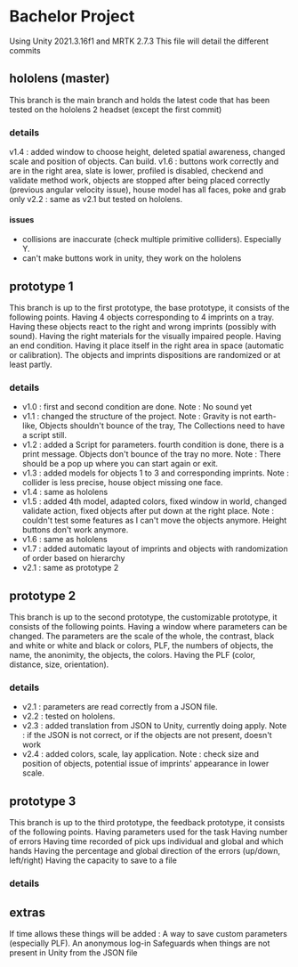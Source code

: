 # Bachelor Project

Using Unity 2021.3.16f1 and MRTK 2.7.3
This file will detail the different commits

## hololens (master)
This branch is the main branch and holds the latest code that has been tested on the hololens 2 headset (except the first commit)
### details
v1.4 : added window to choose height, deleted spatial awareness, changed scale and position of objects. Can build.
v1.6 : buttons work correctly and are in the right area, slate is lower, profiled is disabled, checkend and validate method work, objects are stopped after being placed correctly (previous angular velocity issue), house model has all faces, poke and grab only
v2.2 : same as v2.1 but tested on hololens.
#### issues
- collisions are inaccurate (check multiple primitive colliders). Especially Y.
- can't make buttons work in unity, they work on the hololens

## prototype 1
This branch is up to the first prototype, the base prototype, it consists of the following points.
Having 4 objects corresponding to 4 imprints on a tray.
Having these objects react to the right and wrong imprints (possibly with sound).
Having the right materials for the visually impaired people.
Having an end condition.
Having it place itself in the right area in space (automatic or calibration).
The objects and imprints dispositions are randomized or at least partly.
### details
- v1.0 : first and second condition are done. Note : No sound yet
- v1.1 : changed the structure of the project. Note : Gravity is not earth-like, Objects shouldn't bounce of the tray, The Collections need to have a script still.
- v1.2 : added a Script for parameters. fourth condition is done, there is a print message. Objects don't bounce of the tray no more. Note : There should be a pop up where you can start again or exit.
- v1.3 : added models for objects 1 to 3 and corresponding imprints. Note : collider is less precise, house object missing one face.
- v1.4 : same as hololens
- v1.5 : added 4th model, adapted colors, fixed window in world, changed validate action, fixed objects after put down at the right place. Note : couldn't test some features as I can't move the objects anymore. Height buttons don't work anymore.
- v1.6 : same as hololens
- v1.7 : added automatic layout of imprints and objects with randomization of order based on hierarchy
- v2.1 : same as prototype 2

## prototype 2
This branch is up to the second prototype, the customizable prototype, it consists of the following points.
Having a window where parameters can be changed.
The parameters are the scale of the whole, the contrast, black and white or white and black or colors, PLF, the numbers of objects, the name, the anonimity, the objects, the colors.
Having the PLF (color, distance, size, orientation).
### details
- v2.1 : parameters are read correctly from a JSON file.
- v2.2 : tested on hololens.
- v2.3 : added translation from JSON to Unity, currently doing apply. Note : if the JSON is not correct, or if the objects are not present, doesn't work
- v2.4 : added colors, scale, lay application. Note : check size and position of objects, potential issue of imprints' appearance in lower scale.

## prototype 3
This branch is up to the third prototype, the feedback prototype, it consists of the following points.
Having parameters used for the task
Having number of errors
Having time recorded of pick ups individual and global and which hands
Having the percentage and global direction of the errors (up/down, left/right)
Having the capacity to save to a file
### details

## extras
If time allows these things will be added :
A way to save custom parameters (especially PLF).
An anonymous log-in
Safeguards when things are not present in Unity from the JSON file